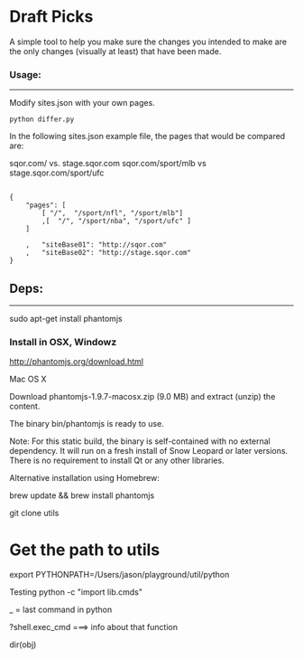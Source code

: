 # Draft Picks

A simple tool to help you make sure the changes you intended to make are
the only changes (visually at least) that have been made.



### Usage:
-----------------------

Modify sites.json with your own pages.

```
python differ.py
```


In the following sites.json example file, the pages that
would be compared are:

sqor.com/ vs. stage.sqor.com
sqor.com/sport/mlb vs stage.sqor.com/sport/ufc

```

{
    "pages": [
        [ "/",  "/sport/nfl", "/sport/mlb"]
        ,[  "/", "/sport/nba", "/sport/ufc" ]
    ]

    ,   "siteBase01": "http://sqor.com"
    ,   "siteBase02": "http://stage.sqor.com"
}

```


## Deps:
--------------------
sudo apt-get install phantomjs

### Install in OSX, Windowz

http://phantomjs.org/download.html

Mac OS X

Download phantomjs-1.9.7-macosx.zip (9.0 MB) and extract (unzip) the content.

The binary bin/phantomjs is ready to use.

Note: For this static build, the binary is self-contained with no external dependency. It will run on a fresh install of Snow Leopard or later versions. There is no requirement to install Qt or any other libraries.

Alternative installation using Homebrew:

brew update && brew install phantomjs





git clone utils
# Get the path to utils
export PYTHONPATH=/Users/jason/playground/util/python


Testing
python -c "import lib.cmds"

_ = last command in python

?shell.exec_cmd ===> info about that function


dir(obj)


